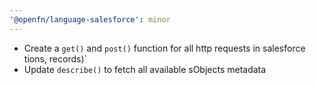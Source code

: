 ```yaml
---
'@openfn/language-salesforce': minor
---
```


- Create a `get()` and `post()` function for all http requests in salesforce
  tions, records)`
- Update `describe()` to fetch all available sObjects metadata
